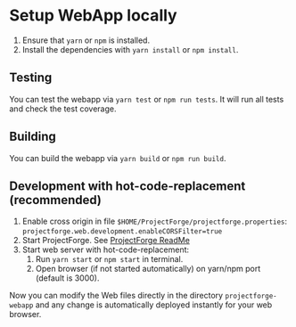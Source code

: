 # Setup WebApp locally
1. Ensure that `yarn` or `npm` is installed.
2. Install the dependencies with `yarn install` or `npm install`.

## Testing
You can test the webapp via `yarn test` or `npm run tests`. It will run all tests and check the test coverage.

## Building
You can build the webapp via `yarn build` or `npm run build`.

## Development with hot-code-replacement (recommended)
1. Enable cross origin in file `$HOME/ProjectForge/projectforge.properties`: `projectforge.web.development.enableCORSFilter=true`
2. Start ProjectForge. See [ProjectForge ReadMe](../README.adoc)
3. Start web server with hot-code-replacement:
   1. Run `yarn start` or `npm start` in terminal.
   2. Open browser (if not started automatically) on yarn/npm port (default is 3000).
   
Now you can modify the Web files directly in the directory ```projectforge-webapp``` and
any change is automatically deployed instantly for your web browser.

